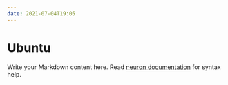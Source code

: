 ```yaml
---
date: 2021-07-04T19:05
---
```


# Ubuntu

Write your Markdown content here. Read [neuron documentation](https://neuron.zettel.page/2011404.html) for syntax help.

